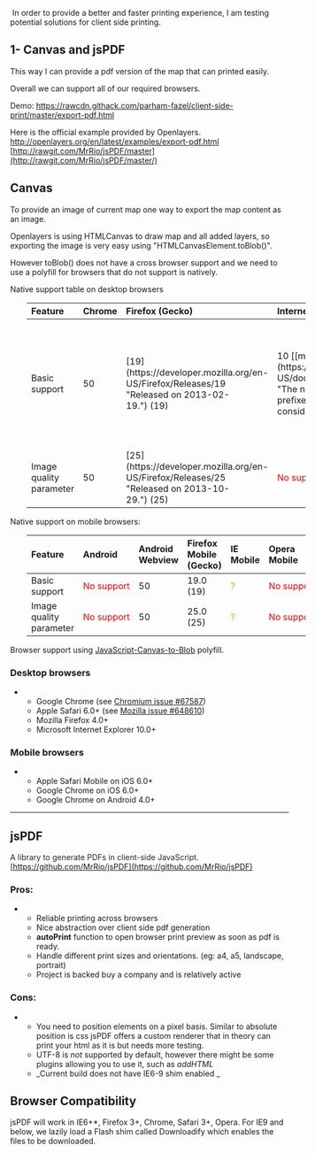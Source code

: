 <div id="main-content" class="wiki-content">

<div class="wiki-content">

 In order to provide a better and faster printing experience, I am testing potential solutions for client side printing.

## 1- Canvas and jsPDF

This way I can provide a pdf version of the map that can printed easily.

Overall we can support all of our required browsers.

Demo:
<a href="https://rawcdn.githack.com/parham-fazel/client-side-print/master/export-pdf.html">https://rawcdn.githack.com/parham-fazel/client-side-print/master/export-pdf.html</a>

Here is the official example provided by Openlayers.[<span style="color: rgb(51,51,51);">
</span>http://openlayers.org/en/latest/examples/export-pdf.html
](http://openlayers.org/en/latest/examples/export-pdf.html)[http://rawgit.com/MrRio/jsPDF/master](http://rawgit.com/MrRio/jsPDF/master/)

## Canvas

To provide an image of current map one way to export the map content as an image.

Openlayers is using HTMLCanvas to draw map and all added layers, so exporting the image is very easy using "HTMLCanvasElement.toBlob()".

However toBlob() does not have a cross browser support and we need to use a polyfill for browsers that do not support is natively.

Native support table on desktop browsers

<div class="table-wrap">

<table style="margin-left: 30px; padding: 0px;" class="confluenceTable tablesorter tablesorter-default stickyTableHeaders" role="grid"><colgroup><col><col><col><col><col><col></colgroup>

<thead class="tableFloatingHeaderOriginal" style="position: static; margin-top: 0px; left: 355px; z-index: 3; width: 901px; top: 41px;">

<tr style="margin-left: 30.0px;" role="row" class="tablesorter-headerRow">

<th style="text-align: left; margin-left: 30px; user-select: none; min-width: 8px; max-width: none;" class="confluenceTh tablesorter-header sortableHeader tablesorter-headerUnSorted" data-column="0" tabindex="0" scope="col" role="columnheader" aria-disabled="false" unselectable="on" aria-sort="none" aria-label="Feature: No sort applied, activate to apply an ascending sort">

<div class="tablesorter-header-inner">Feature</div>

</th>

<th style="text-align: left; margin-left: 30px; user-select: none; min-width: 8px; max-width: none;" class="confluenceTh tablesorter-header sortableHeader tablesorter-headerUnSorted" data-column="1" tabindex="0" scope="col" role="columnheader" aria-disabled="false" unselectable="on" aria-sort="none" aria-label="Chrome: No sort applied, activate to apply an ascending sort">

<div class="tablesorter-header-inner">Chrome</div>

</th>

<th style="text-align: left; margin-left: 30px; user-select: none; min-width: 8px; max-width: none;" class="confluenceTh tablesorter-header sortableHeader tablesorter-headerUnSorted" data-column="2" tabindex="0" scope="col" role="columnheader" aria-disabled="false" unselectable="on" aria-sort="none" aria-label="Firefox (Gecko): No sort applied, activate to apply an ascending sort">

<div class="tablesorter-header-inner">Firefox (Gecko)</div>

</th>

<th style="text-align: left; margin-left: 30px; user-select: none; min-width: 8px; max-width: none;" class="confluenceTh tablesorter-header sortableHeader tablesorter-headerUnSorted" data-column="3" tabindex="0" scope="col" role="columnheader" aria-disabled="false" unselectable="on" aria-sort="none" aria-label="Internet Explorer: No sort applied, activate to apply an ascending sort">

<div class="tablesorter-header-inner">Internet Explorer</div>

</th>

<th style="text-align: left; margin-left: 30px; user-select: none; min-width: 8px; max-width: none;" class="confluenceTh tablesorter-header sortableHeader tablesorter-headerUnSorted" data-column="4" tabindex="0" scope="col" role="columnheader" aria-disabled="false" unselectable="on" aria-sort="none" aria-label="Opera: No sort applied, activate to apply an ascending sort">

<div class="tablesorter-header-inner">Opera</div>

</th>

<th style="text-align: left; margin-left: 30px; user-select: none; min-width: 8px; max-width: none;" class="confluenceTh tablesorter-header sortableHeader tablesorter-headerUnSorted" data-column="5" tabindex="0" scope="col" role="columnheader" aria-disabled="false" unselectable="on" aria-sort="none" aria-label="Safari: No sort applied, activate to apply an ascending sort">

<div class="tablesorter-header-inner">Safari</div>

</th>

</tr>

</thead>

<thead class="tableFloatingHeader" style="display: none;">

<tr style="margin-left: 30.0px;" role="row" class="tablesorter-headerRow">

<th style="text-align: left; margin-left: 30px; user-select: none;" class="confluenceTh tablesorter-header sortableHeader tablesorter-headerUnSorted" data-column="0" tabindex="0" scope="col" role="columnheader" aria-disabled="false" unselectable="on" aria-sort="none" aria-label="Feature: No sort applied, activate to apply an ascending sort">

<div class="tablesorter-header-inner">Feature</div>

</th>

<th style="text-align: left; margin-left: 30px; user-select: none;" class="confluenceTh tablesorter-header sortableHeader tablesorter-headerUnSorted" data-column="1" tabindex="0" scope="col" role="columnheader" aria-disabled="false" unselectable="on" aria-sort="none" aria-label="Chrome: No sort applied, activate to apply an ascending sort">

<div class="tablesorter-header-inner">Chrome</div>

</th>

<th style="text-align: left; margin-left: 30px; user-select: none;" class="confluenceTh tablesorter-header sortableHeader tablesorter-headerUnSorted" data-column="2" tabindex="0" scope="col" role="columnheader" aria-disabled="false" unselectable="on" aria-sort="none" aria-label="Firefox (Gecko): No sort applied, activate to apply an ascending sort">

<div class="tablesorter-header-inner">Firefox (Gecko)</div>

</th>

<th style="text-align: left; margin-left: 30px; user-select: none;" class="confluenceTh tablesorter-header sortableHeader tablesorter-headerUnSorted" data-column="3" tabindex="0" scope="col" role="columnheader" aria-disabled="false" unselectable="on" aria-sort="none" aria-label="Internet Explorer: No sort applied, activate to apply an ascending sort">

<div class="tablesorter-header-inner">Internet Explorer</div>

</th>

<th style="text-align: left; margin-left: 30px; user-select: none;" class="confluenceTh tablesorter-header sortableHeader tablesorter-headerUnSorted" data-column="4" tabindex="0" scope="col" role="columnheader" aria-disabled="false" unselectable="on" aria-sort="none" aria-label="Opera: No sort applied, activate to apply an ascending sort">

<div class="tablesorter-header-inner">Opera</div>

</th>

<th style="text-align: left; margin-left: 30px; user-select: none;" class="confluenceTh tablesorter-header sortableHeader tablesorter-headerUnSorted" data-column="5" tabindex="0" scope="col" role="columnheader" aria-disabled="false" unselectable="on" aria-sort="none" aria-label="Safari: No sort applied, activate to apply an ascending sort">

<div class="tablesorter-header-inner">Safari</div>

</th>

</tr>

</thead>

<tbody style="margin-left: 30.0px;" aria-live="polite" aria-relevant="all">

<tr style="margin-left: 30.0px;" role="row">

<td style="margin-left: 30.0px;" class="confluenceTd">Basic support</td>

<td style="margin-left: 30.0px;" class="confluenceTd">50</td>

<td style="margin-left: 30.0px;" class="confluenceTd">[19](https://developer.mozilla.org/en-US/Firefox/Releases/19 "Released on 2013-02-19.") (19)</td>

<td style="margin-left: 30.0px;" class="confluenceTd">10 [<span class="inlineIndicator prefixBox prefixBoxInline" title="prefix">[ms](https://developer.mozilla.org/en-US/docs/Web/Guide/Prefixes "The name of this feature is prefixed with 'ms' as this browser considers it experimental")]</span></td>

<td style="margin-left: 30.0px;" class="confluenceTd"><span style="color: rgb(255,0,0);">No support</span></td>

<td style="margin-left: 30.0px;" class="confluenceTd">

<span style="color: rgb(255,0,0);">No support</span>

<span style="color: rgb(255,0,0);"><span style="color: rgb(59,60,64);">WebKit does not implement this feature yet. See </span>[WebKit bug 71270](https://bugs.webkit.org/show_bug.cgi?id=71270)<span style="color: rgb(59,60,64);">.</span>
</span>

</td>

</tr>

<tr style="margin-left: 30.0px;" role="row">

<td style="margin-left: 30.0px;" class="confluenceTd">Image quality parameter</td>

<td style="margin-left: 30.0px;" class="confluenceTd">50</td>

<td style="margin-left: 30.0px;" class="confluenceTd">[25](https://developer.mozilla.org/en-US/Firefox/Releases/25 "Released on 2013-10-29.") (25)</td>

<td style="margin-left: 30.0px;" class="confluenceTd"><span style="color: rgb(255,0,0);">No support</span></td>

<td style="margin-left: 30.0px;" class="confluenceTd"><span style="color: rgb(255,0,0);">No support</span></td>

<td style="margin-left: 30.0px;" class="confluenceTd"><span style="color: rgb(255,0,0);">No support</span></td>

</tr>

</tbody>

</table>

</div>

Native support on mobile browsers:

<div class="table-wrap">

<table style="margin-left: 30px; padding: 0px;" class="confluenceTable tablesorter tablesorter-default stickyTableHeaders" role="grid"><colgroup><col><col><col><col><col><col><col><col></colgroup>

<thead class="tableFloatingHeaderOriginal">

<tr style="margin-left: 30.0px;" role="row" class="tablesorter-headerRow">

<th style="text-align: left; margin-left: 30px; user-select: none;" class="confluenceTh tablesorter-header sortableHeader tablesorter-headerUnSorted" data-column="0" tabindex="0" scope="col" role="columnheader" aria-disabled="false" unselectable="on" aria-sort="none" aria-label="Feature: No sort applied, activate to apply an ascending sort">

<div class="tablesorter-header-inner">Feature</div>

</th>

<th style="text-align: left; margin-left: 30px; user-select: none;" class="confluenceTh tablesorter-header sortableHeader tablesorter-headerUnSorted" data-column="1" tabindex="0" scope="col" role="columnheader" aria-disabled="false" unselectable="on" aria-sort="none" aria-label="Android: No sort applied, activate to apply an ascending sort">

<div class="tablesorter-header-inner">Android</div>

</th>

<th style="text-align: left; margin-left: 30px; user-select: none;" class="confluenceTh tablesorter-header sortableHeader tablesorter-headerUnSorted" data-column="2" tabindex="0" scope="col" role="columnheader" aria-disabled="false" unselectable="on" aria-sort="none" aria-label="Android Webview: No sort applied, activate to apply an ascending sort">

<div class="tablesorter-header-inner">Android Webview</div>

</th>

<th style="text-align: left; margin-left: 30px; user-select: none;" class="confluenceTh tablesorter-header sortableHeader tablesorter-headerUnSorted" data-column="3" tabindex="0" scope="col" role="columnheader" aria-disabled="false" unselectable="on" aria-sort="none" aria-label="Firefox Mobile (Gecko): No sort applied, activate to apply an ascending sort">

<div class="tablesorter-header-inner">Firefox Mobile (Gecko)</div>

</th>

<th style="text-align: left; margin-left: 30px; user-select: none;" class="confluenceTh tablesorter-header sortableHeader tablesorter-headerUnSorted" data-column="4" tabindex="0" scope="col" role="columnheader" aria-disabled="false" unselectable="on" aria-sort="none" aria-label="IE Mobile: No sort applied, activate to apply an ascending sort">

<div class="tablesorter-header-inner">IE Mobile</div>

</th>

<th style="text-align: left; margin-left: 30px; user-select: none;" class="confluenceTh tablesorter-header sortableHeader tablesorter-headerUnSorted" data-column="5" tabindex="0" scope="col" role="columnheader" aria-disabled="false" unselectable="on" aria-sort="none" aria-label="Opera Mobile: No sort applied, activate to apply an ascending sort">

<div class="tablesorter-header-inner">Opera Mobile</div>

</th>

<th style="text-align: left; margin-left: 30px; user-select: none;" class="confluenceTh tablesorter-header sortableHeader tablesorter-headerUnSorted" data-column="6" tabindex="0" scope="col" role="columnheader" aria-disabled="false" unselectable="on" aria-sort="none" aria-label="Safari Mobile: No sort applied, activate to apply an ascending sort">

<div class="tablesorter-header-inner">Safari Mobile</div>

</th>

<th style="text-align: left; margin-left: 30px; user-select: none;" class="confluenceTh tablesorter-header sortableHeader tablesorter-headerUnSorted" data-column="7" tabindex="0" scope="col" role="columnheader" aria-disabled="false" unselectable="on" aria-sort="none" aria-label="Chrome for Android: No sort applied, activate to apply an ascending sort">

<div class="tablesorter-header-inner">Chrome for Android</div>

</th>

</tr>

</thead>

<thead class="tableFloatingHeader" style="display: none;">

<tr style="margin-left: 30.0px;" role="row" class="tablesorter-headerRow">

<th style="text-align: left; margin-left: 30px; user-select: none;" class="confluenceTh tablesorter-header sortableHeader tablesorter-headerUnSorted" data-column="0" tabindex="0" scope="col" role="columnheader" aria-disabled="false" unselectable="on" aria-sort="none" aria-label="Feature: No sort applied, activate to apply an ascending sort">

<div class="tablesorter-header-inner">Feature</div>

</th>

<th style="text-align: left; margin-left: 30px; user-select: none;" class="confluenceTh tablesorter-header sortableHeader tablesorter-headerUnSorted" data-column="1" tabindex="0" scope="col" role="columnheader" aria-disabled="false" unselectable="on" aria-sort="none" aria-label="Android: No sort applied, activate to apply an ascending sort">

<div class="tablesorter-header-inner">Android</div>

</th>

<th style="text-align: left; margin-left: 30px; user-select: none;" class="confluenceTh tablesorter-header sortableHeader tablesorter-headerUnSorted" data-column="2" tabindex="0" scope="col" role="columnheader" aria-disabled="false" unselectable="on" aria-sort="none" aria-label="Android Webview: No sort applied, activate to apply an ascending sort">

<div class="tablesorter-header-inner">Android Webview</div>

</th>

<th style="text-align: left; margin-left: 30px; user-select: none;" class="confluenceTh tablesorter-header sortableHeader tablesorter-headerUnSorted" data-column="3" tabindex="0" scope="col" role="columnheader" aria-disabled="false" unselectable="on" aria-sort="none" aria-label="Firefox Mobile (Gecko): No sort applied, activate to apply an ascending sort">

<div class="tablesorter-header-inner">Firefox Mobile (Gecko)</div>

</th>

<th style="text-align: left; margin-left: 30px; user-select: none;" class="confluenceTh tablesorter-header sortableHeader tablesorter-headerUnSorted" data-column="4" tabindex="0" scope="col" role="columnheader" aria-disabled="false" unselectable="on" aria-sort="none" aria-label="IE Mobile: No sort applied, activate to apply an ascending sort">

<div class="tablesorter-header-inner">IE Mobile</div>

</th>

<th style="text-align: left; margin-left: 30px; user-select: none;" class="confluenceTh tablesorter-header sortableHeader tablesorter-headerUnSorted" data-column="5" tabindex="0" scope="col" role="columnheader" aria-disabled="false" unselectable="on" aria-sort="none" aria-label="Opera Mobile: No sort applied, activate to apply an ascending sort">

<div class="tablesorter-header-inner">Opera Mobile</div>

</th>

<th style="text-align: left; margin-left: 30px; user-select: none;" class="confluenceTh tablesorter-header sortableHeader tablesorter-headerUnSorted" data-column="6" tabindex="0" scope="col" role="columnheader" aria-disabled="false" unselectable="on" aria-sort="none" aria-label="Safari Mobile: No sort applied, activate to apply an ascending sort">

<div class="tablesorter-header-inner">Safari Mobile</div>

</th>

<th style="text-align: left; margin-left: 30px; user-select: none;" class="confluenceTh tablesorter-header sortableHeader tablesorter-headerUnSorted" data-column="7" tabindex="0" scope="col" role="columnheader" aria-disabled="false" unselectable="on" aria-sort="none" aria-label="Chrome for Android: No sort applied, activate to apply an ascending sort">

<div class="tablesorter-header-inner">Chrome for Android</div>

</th>

</tr>

</thead>

<tbody style="margin-left: 30.0px;" aria-live="polite" aria-relevant="all">

<tr style="margin-left: 30.0px;" role="row">

<td style="margin-left: 30.0px;" class="confluenceTd">Basic support</td>

<td style="margin-left: 30.0px;" class="confluenceTd"><span style="color: rgb(255,0,0);">No support</span></td>

<td style="margin-left: 30.0px;" class="confluenceTd">50</td>

<td style="margin-left: 30.0px;" class="confluenceTd">19.0 (19)</td>

<td style="margin-left: 30.0px;" class="confluenceTd"><span style="color: rgb(255,153,0);">?</span></td>

<td style="margin-left: 30.0px;" class="confluenceTd"><span style="color: rgb(255,0,0);">No support</span></td>

<td style="margin-left: 30.0px;" class="confluenceTd"><span style="color: rgb(255,153,0);">?</span></td>

<td style="margin-left: 30.0px;" class="confluenceTd">50</td>

</tr>

<tr style="margin-left: 30.0px;" role="row">

<td style="margin-left: 30.0px;" class="confluenceTd">Image quality parameter</td>

<td style="margin-left: 30.0px;" class="confluenceTd"><span style="color: rgb(255,0,0);">No support</span></td>

<td style="margin-left: 30.0px;" class="confluenceTd">50</td>

<td style="margin-left: 30.0px;" class="confluenceTd">25.0 (25)</td>

<td style="margin-left: 30.0px;" class="confluenceTd"><span style="color: rgb(255,153,0);">?</span></td>

<td style="margin-left: 30.0px;" class="confluenceTd"><span style="color: rgb(255,0,0);">No support</span></td>

<td style="margin-left: 30.0px;" class="confluenceTd"><span style="color: rgb(255,153,0);">?</span></td>

<td style="margin-left: 30.0px;" class="confluenceTd">50</td>

</tr>

</tbody>

</table>

</div>

Browser support using [JavaScript-Canvas-to-Blob](https://github.com/blueimp/JavaScript-Canvas-to-Blob) polyfill.

### Desktop browsers

*   *   Google Chrome (see [Chromium issue #67587](https://code.google.com/p/chromium/issues/detail?id=67587))
    *   Apple Safari 6.0+ (see [Mozilla issue #648610](https://bugzilla.mozilla.org/show_bug.cgi?id=648610))
    *   Mozilla Firefox 4.0+
    *   Microsoft Internet Explorer 10.0+

### Mobile browsers

*   *   Apple Safari Mobile on iOS 6.0+
    *   Google Chrome on iOS 6.0+
    *   Google Chrome on Android 4.0+

* * *

## jsPDF

<span style="color: rgb(36,41,46);">A library to generate PDFs in client-side JavaScript.
[https://github.com/MrRio/jsPDF](https://github.com/MrRio/jsPDF)</span>

### Pros:

*   *   Reliable printing across browsers
    *   Nice abstraction over client side pdf generation
    *   **autoPrint** function to open browser print preview as soon as pdf is ready.
    *   Handle different print sizes and orientations. (eg: a4, a5, landscape, portrait)
    *   Project is backed buy a company and is relatively active

### Cons:

*   *   You need to position elements on a pixel basis. Similar to absolute position is css
        jsPDF offers a custom renderer that in theory can print your html as it is but needs more testing.
    *   <span>UTF-8 is </span>_not_<span> supported by default, however there might be some plugins allowing you to use it, such as </span>_addHTML_
    *   _<span>Current build does not have IE6-9 shim enabled</span>
        _

## Browser Compatibility

jsPDF will work in IE6+*, Firefox 3+, Chrome, Safari 3+, Opera. For IE9 and below, we lazily load a Flash shim called Downloadify which enables the files to be downloaded.

_<span>
</span>_

</div>

</div>
